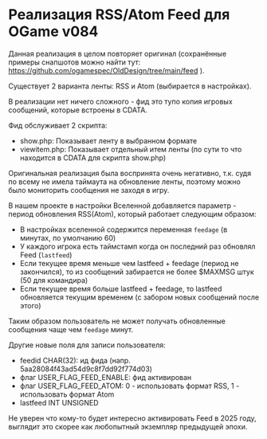# Реализация RSS/Atom Feed для OGame v084

Данная реализация в целом повторяет оригинал (сохранённые примеры снапшотов можно найти тут: https://github.com/ogamespec/OldDesign/tree/main/feed ).

Существует 2 варианта ленты: RSS и Atom (выбирается в настройках).

В реализации нет ничего сложного - фид это тупо копия игровых сообщений, которые встроены в CDATA.

Фид обслуживает 2 скрипта:
- show.php: Показывает ленту в выбранном формате
- viewitem.php: Показывает отдельный итем ленты (по сути то что находится в CDATA для скрипта show.php)

Оригинальная реализация была воспринята очень негативно, т.к. судя по всему не имела таймаута на обновление ленты, поэтому можно было мониторить сообщения не заходя в игру.

В нашем проекте в настройки Вселенной добавляется параметр - период обновления RSS(Atom), который работает следующим образом:
- В настройках вселенной содержится переменная `feedage` (в минутах, по умолчанию 60)
- У каждого игрока есть таймстамп когда он последний раз обновлял Feed (`lastfeed`)
- Если текущее время меньше чем lastfeed + feedage (период не закончился), то из сообщений забирается не более $MAXMSG штук (50 для командира)
- Если текущее время больше lastfeed + feedage, то lastfeed обновляется текущим временем (с забором новых сообщений после этого)

Таким образом пользователь не может получать обновленные сообщения чаще чем `feedage` минут.

Другие новые поля для записи пользователя:

- feedid CHAR(32): ид фида (напр. 5aa28084f43ad54d9c8f7dd92f774d03)
- флаг USER_FLAG_FEED_ENABLE: фид активирован
- флаг USER_FLAG_FEED_ATOM: 0 - использовать формат RSS, 1 - использовать формат Atom
- lastfeed INT UNSIGNED

Не уверен что кому-то будет интересно активировать Feed в 2025 году, выглядит это скорее как любопытный экземпляр предыдущей эпохи.